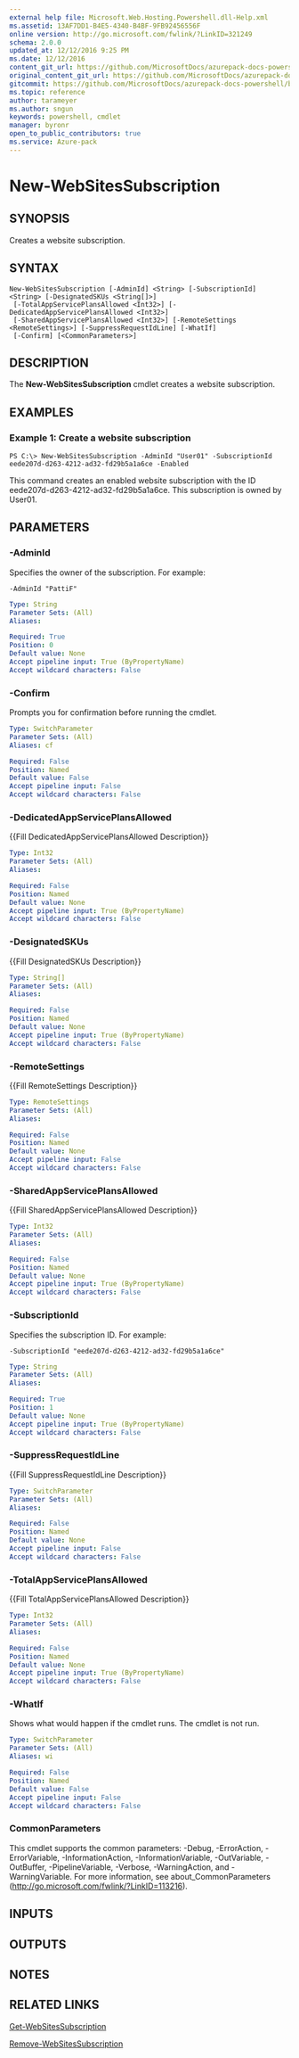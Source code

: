 ```yaml
---
external help file: Microsoft.Web.Hosting.Powershell.dll-Help.xml
ms.assetid: 13AF7DD1-B4E5-4340-B4BF-9FB92456556F
online version: http://go.microsoft.com/fwlink/?LinkID=321249
schema: 2.0.0
updated_at: 12/12/2016 9:25 PM
ms.date: 12/12/2016
content_git_url: https://github.com/MicrosoftDocs/azurepack-docs-powershell/blob/master/AzurePack-cmdlets/Websites/v1.0/New-WebSitesSubscription.md
original_content_git_url: https://github.com/MicrosoftDocs/azurepack-docs-powershell/blob/master/AzurePack-cmdlets/Websites/v1.0/New-WebSitesSubscription.md
gitcommit: https://github.com/MicrosoftDocs/azurepack-docs-powershell/blob/b83cde31c8e8df3140400b62cc6698cfc8f37a47/AzurePack-cmdlets/Websites/v1.0/New-WebSitesSubscription.md
ms.topic: reference
author: tarameyer
ms.author: sngun
keywords: powershell, cmdlet
manager: byronr
open_to_public_contributors: true
ms.service: Azure-pack
---
```


# New-WebSitesSubscription

## SYNOPSIS
Creates a website subscription.

## SYNTAX

```
New-WebSitesSubscription [-AdminId] <String> [-SubscriptionId] <String> [-DesignatedSKUs <String[]>]
 [-TotalAppServicePlansAllowed <Int32>] [-DedicatedAppServicePlansAllowed <Int32>]
 [-SharedAppServicePlansAllowed <Int32>] [-RemoteSettings <RemoteSettings>] [-SuppressRequestIdLine] [-WhatIf]
 [-Confirm] [<CommonParameters>]
```

## DESCRIPTION
The **New-WebSitesSubscription** cmdlet creates a website subscription.

## EXAMPLES

### Example 1: Create a website subscription
```
PS C:\> New-WebSitesSubscription -AdminId "User01" -SubscriptionId eede207d-d263-4212-ad32-fd29b5a1a6ce -Enabled
```

This command creates an enabled website subscription with the ID eede207d-d263-4212-ad32-fd29b5a1a6ce.
This subscription is owned by User01.

## PARAMETERS

### -AdminId
Specifies the owner of the subscription.
For example:

`-AdminId "PattiF"`

```yaml
Type: String
Parameter Sets: (All)
Aliases: 

Required: True
Position: 0
Default value: None
Accept pipeline input: True (ByPropertyName)
Accept wildcard characters: False
```

### -Confirm
Prompts you for confirmation before running the cmdlet.

```yaml
Type: SwitchParameter
Parameter Sets: (All)
Aliases: cf

Required: False
Position: Named
Default value: False
Accept pipeline input: False
Accept wildcard characters: False
```

### -DedicatedAppServicePlansAllowed
{{Fill DedicatedAppServicePlansAllowed Description}}

```yaml
Type: Int32
Parameter Sets: (All)
Aliases: 

Required: False
Position: Named
Default value: None
Accept pipeline input: True (ByPropertyName)
Accept wildcard characters: False
```

### -DesignatedSKUs
{{Fill DesignatedSKUs Description}}

```yaml
Type: String[]
Parameter Sets: (All)
Aliases: 

Required: False
Position: Named
Default value: None
Accept pipeline input: True (ByPropertyName)
Accept wildcard characters: False
```

### -RemoteSettings
{{Fill RemoteSettings Description}}

```yaml
Type: RemoteSettings
Parameter Sets: (All)
Aliases: 

Required: False
Position: Named
Default value: None
Accept pipeline input: False
Accept wildcard characters: False
```

### -SharedAppServicePlansAllowed
{{Fill SharedAppServicePlansAllowed Description}}

```yaml
Type: Int32
Parameter Sets: (All)
Aliases: 

Required: False
Position: Named
Default value: None
Accept pipeline input: True (ByPropertyName)
Accept wildcard characters: False
```

### -SubscriptionId
Specifies  the subscription ID.
For example:

`-SubscriptionId "eede207d-d263-4212-ad32-fd29b5a1a6ce"`

```yaml
Type: String
Parameter Sets: (All)
Aliases: 

Required: True
Position: 1
Default value: None
Accept pipeline input: True (ByPropertyName)
Accept wildcard characters: False
```

### -SuppressRequestIdLine
{{Fill SuppressRequestIdLine Description}}

```yaml
Type: SwitchParameter
Parameter Sets: (All)
Aliases: 

Required: False
Position: Named
Default value: None
Accept pipeline input: False
Accept wildcard characters: False
```

### -TotalAppServicePlansAllowed
{{Fill TotalAppServicePlansAllowed Description}}

```yaml
Type: Int32
Parameter Sets: (All)
Aliases: 

Required: False
Position: Named
Default value: None
Accept pipeline input: True (ByPropertyName)
Accept wildcard characters: False
```

### -WhatIf
Shows what would happen if the cmdlet runs.
The cmdlet is not run.

```yaml
Type: SwitchParameter
Parameter Sets: (All)
Aliases: wi

Required: False
Position: Named
Default value: False
Accept pipeline input: False
Accept wildcard characters: False
```

### CommonParameters
This cmdlet supports the common parameters: -Debug, -ErrorAction, -ErrorVariable, -InformationAction, -InformationVariable, -OutVariable, -OutBuffer, -PipelineVariable, -Verbose, -WarningAction, and -WarningVariable. For more information, see about_CommonParameters (http://go.microsoft.com/fwlink/?LinkID=113216).

## INPUTS

## OUTPUTS

## NOTES

## RELATED LINKS

[Get-WebSitesSubscription](xref:Websites/v1.0/Get-WebSitesSubscription.md)

[Remove-WebSitesSubscription](xref:Websites/v1.0/Remove-WebSitesSubscription.md)


